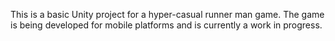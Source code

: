 This is a basic Unity project for a hyper-casual runner man game. The game is being developed for mobile platforms and is currently a work in progress.
